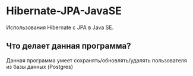 <h1>Hibernate-JPA-JavaSE</h1>
<p>Использования Hibernate с JPA в Java SE.</p>
<h2>Что делает данная программа?</h2>
<p>Данная программа умеет сохранять/обновлять/удалять пользователя из базы данных (Postgres)</p>
